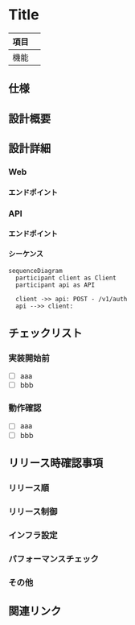 # Title

| 項目 |  |
|----|--|
| 機能 |  |

## 仕様

<!-- 仕様書（Kibela/Confluence）リンクを貼る -->

## 設計概要

<!-- 概要を端的に記載する -->

## 設計詳細

### Web

#### エンドポイント

<!-- 実装/変更するエンドポイントを箇条書きで記載する -->

### API

#### エンドポイント

<!-- 実装/変更するエンドポイントを箇条書きで記載する -->

#### シーケンス

<!-- GitHubプレビューに対応している Mermaid記法 でシーケンス図を記載する -->

```mermaid
sequenceDiagram
  participant client as Client
  participant api as API

  client ->> api: POST - /v1/auth
  api -->> client:
```

## チェックリスト

### 実装開始前

<!-- 実装開始前に考慮漏れが無いか確認すること -->

* [ ] aaa
* [ ] bbb

### 動作確認

<!-- リリース前動作確認時に考慮漏れが無いか確認すること -->

* [ ] aaa
* [ ] bbb

## リリース時確認事項

### リリース順

<!-- Web,APIのリリース順に依存関係がある場合、リリースする順序を記載する -->

### リリース制御

<!-- Feature Flagでの設定有無など、リリース前後での制御設定があれば記載する -->

### インフラ設定

<!-- 環境変数の変更やその他GCPリソースの設定が必要な場合は記載する -->

### パフォーマンスチェック

<!-- パフォーマンス影響がある変更の場合、Explainの確認結果を記載する -->

### その他

<!-- その他確認・共有事項があれば記載する -->

## 関連リンク

